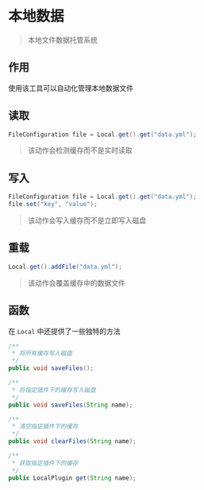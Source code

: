 # 本地数据

> 本地文件数据托管系统

## 作用

使用该工具可以自动化管理本地数据文件

## 读取

```java
FileConfiguration file = Local.get().get("data.yml");
```

> 该动作会检测缓存而不是实时读取

## 写入

```java
FileConfiguration file = Local.get().get("data.yml");
file.set("key", "value");
```

> 该动作会写入缓存而不是立即写入磁盘

## 重载

```java
Local.get().addFile("data.yml");
```

> 该动作会覆盖缓存中的数据文件

## 函数

在 `Local` 中还提供了一些独特的方法

```java
/**
 * 将所有缓存写入磁盘
 */
public void saveFiles();

/**
 * 将指定插件下的缓存写入磁盘
 */
public void saveFiles(String name);

/**
 * 清空指定插件下的缓存
 */
public void clearFiles(String name);

/**
 * 获取指定插件下的缓存
 */
public LocalPlugin get(String name);
```
